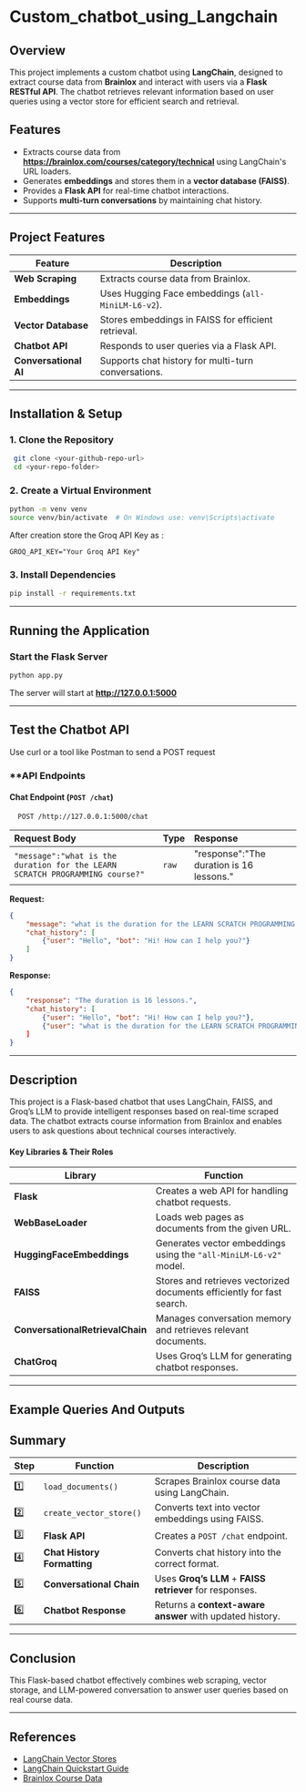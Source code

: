 # Custom_chatbot_using_Langchain

## Overview
This project implements a custom chatbot using **LangChain**, designed to extract course data from **Brainlox** and interact with users via a **Flask RESTful API**. The chatbot retrieves relevant information based on user queries using a vector store for efficient search and retrieval.


## Features
- Extracts course data from **https://brainlox.com/courses/category/technical** using LangChain's URL loaders.
- Generates **embeddings** and stores them in a **vector database (FAISS)**.
- Provides a **Flask API** for real-time chatbot interactions.
- Supports **multi-turn conversations** by maintaining chat history.

---

## Project Features

| Feature               | Description |
|-----------------------|-------------|
| **Web Scraping**      | Extracts course data from Brainlox. |
| **Embeddings**        | Uses Hugging Face embeddings (`all-MiniLM-L6-v2`). |
| **Vector Database**   | Stores embeddings in FAISS for efficient retrieval. |
| **Chatbot API**       | Responds to user queries via a Flask API. |
| **Conversational AI** | Supports chat history for multi-turn conversations. |

---

## Installation & Setup
### **1. Clone the Repository**
```sh
 git clone <your-github-repo-url>
 cd <your-repo-folder>
```

### **2. Create a Virtual Environment**
```sh
python -m venv venv
source venv/bin/activate  # On Windows use: venv\Scripts\activate
```
After creation store the Groq API Key as :
```
GROQ_API_KEY="Your Groq API Key"
```

### **3. Install Dependencies**
```sh
pip install -r requirements.txt
```

---

## Running the Application
### **Start the Flask Server**
```sh
python app.py
```
The server will start at **http://127.0.0.1:5000**

---

## Test the Chatbot API
Use curl or a tool like Postman to send a POST request

### **API Endpoints
#### **Chat Endpoint** (`POST /chat`)

```http
  POST /http://127.0.0.1:5000/chat
```

| Request Body | Type     | Response                      |
| :-------- | :------- | :-------------------------------- |
| `"message":"what is the duration for the LEARN SCRATCH PROGRAMMING course?"` | `raw` | "response":"The duration is 16 lessons." |


**Request:**
```json
{
    "message": "what is the duration for the LEARN SCRATCH PROGRAMMING course?",
    "chat_history": [
        {"user": "Hello", "bot": "Hi! How can I help you?"}
    ]
}
```
**Response:**
```json
{
    "response": "The duration is 16 lessons.",
    "chat_history": [
        {"user": "Hello", "bot": "Hi! How can I help you?"},
        {"user": "what is the duration for the LEARN SCRATCH PROGRAMMING course?", "bot": "The duration is 16 lessons."
    ]
}
```

---

## Description
This project is a Flask-based chatbot that uses LangChain, FAISS, and Groq’s LLM to provide intelligent responses based on real-time scraped data. The chatbot extracts course information from Brainlox and enables users to ask questions about technical courses interactively.

#### Key Libraries & Their Roles

| Library                        | Function |
|--------------------------------|---------------------------------------------------------------|
| **Flask**                     | Creates a web API for handling chatbot requests. |
| **WebBaseLoader**              | Loads web pages as documents from the given URL. |
| **HuggingFaceEmbeddings**      | Generates vector embeddings using the `"all-MiniLM-L6-v2"` model. |
| **FAISS**                      | Stores and retrieves vectorized documents efficiently for fast search. |
| **ConversationalRetrievalChain** | Manages conversation memory and retrieves relevant documents. |
| **ChatGroq**                   | Uses Groq’s LLM for generating chatbot responses. |

---

## Example Queries And Outputs
















##  Summary

| Step | Function | Description |
|------|----------|-------------|
| 1️⃣ | `load_documents()` | Scrapes Brainlox course data using LangChain. |
| 2️⃣ | `create_vector_store()` | Converts text into vector embeddings using FAISS. |
| 3️⃣ | **Flask API** | Creates a `POST /chat` endpoint. |
| 4️⃣ | **Chat History Formatting** | Converts chat history into the correct format. |
| 5️⃣ | **Conversational Chain** | Uses **Groq’s LLM** + **FAISS retriever** for responses. |
| 6️⃣ | **Chatbot Response** | Returns a **context-aware answer** with updated history. |

---

##  Conclusion
This Flask-based chatbot effectively combines web scraping, vector storage, and LLM-powered conversation to answer user queries based on real course data.

---

## References
- [LangChain Vector Stores](https://python.langchain.com/docs/integrations/vectorstores)
- [LangChain Quickstart Guide](https://python.langchain.com/docs/get_started/quickstart)
- [Brainlox Course Data](https://brainlox.com/courses/category/technical)

